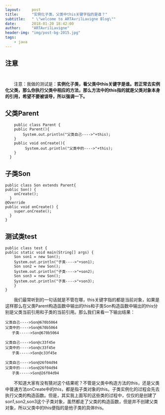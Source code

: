 ```yaml
---
layout:     post
title:      "实例化子类，父类中this关键字指的是谁？"
subtitle:   " \"welcome to ARTAvrilLavigne Blog\""
date:       2018-01-20 18:42:00
author:     "ARTAvrilLavigne"
header-img: "img/post-bg-2015.jpg"
tags:
    - java
---  
```

## 注意<br>  
　　注意：我做的测试是：**实例化子类，看父类中this关键字是谁。若正常去实例化父类，那么你执行父类中相应的方法，那么方法中的this指的就是父类对象本身的引用，希望不要被误导，所以强调一下。**<br>
  
## 父类Parent ##  
        public class Parent {  
        public Parent(){  
            System.out.println("父类自己---->"+this);  
        }  
        public void onCreate(){  
             System.out.println("父类中的---->"+this);    
        }  
      }  

## 子类Son ##  
    public class Son extends Parent{  
    public Son() {  
        onCreate();  
      }  
    @Override  
    public void onCreate() {  
        super.onCreate();  
      }  
    } 

## 测试类test ##  
    public class test {  
    public static void main(String[] args) {  
        Son son1 = new Son();  
        System.out.println("子类---->"+son1);  
        Son son2 = new Son();  
        System.out.println("子类---->"+son2);  
        Son son3 = new Son();  
        System.out.println("子类---->"+son3);  
        }  
    }  

　　我们最常听到的一句话就是不管在哪，this关键字指的都是当前对象，如果是这样那么在父类Parent构造函数中输出的this和子类Son构造函数中输出的this分别是父类当前引用和子类的当前引用。那么我们来看一下输出结果：<br>

    父类自己---->Son@670b5064  
    父类中的---->Son@670b5064  
       子类----->Son@670b5064 
       
    父类自己---->Son@c33f45e  
    父类中的---->Son@c33f45e  
       子类----->Son@c33f45e 
       
    父类自己---->Son@26f04d94  
    父类中的---->Son@26f04d94   
       子类----->Son@26f04d94  
       
　　不知道大家有没有猜对这个结果呢？不管是父类中构造方法的this，还是父类中普通方法onCreate中的this，都是指子类对象的this。子类实例化的过程会先去执行父类的构造函数。但是，其实我上面写的这些类的过程中，仅仅的是创建了son1,son2,son3这个子类对象，虽然都走了父类的构造函数，但是并不创建父类对象，所以父类中的this便指的是他子类的具体this。
  
